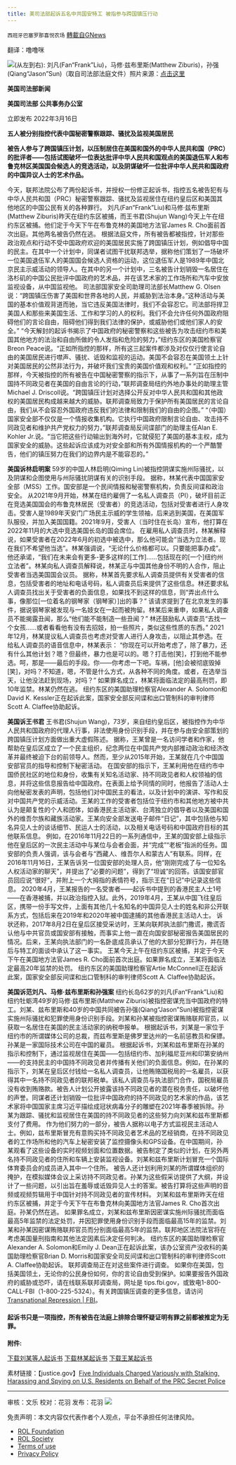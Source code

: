 ```yaml
---
title: 美司法部起诉五名中共国安特工 被指参与跨国镇压行动
---
```

`西班牙巴塞罗那喜悦农场` [轉載自GNews](https://gnews.org/zh-hans/2208992/)

翻译：噜噜咪

![](https://assets.gnews.org/wp-content/uploads/2022/03/image-2504.png)(从左到右): 刘凡(Fan“Frank”Liu)，马修·兹布里斯(Matthew Ziburis)，孙强(Qiang“Jason”Sun)（取自司法部法庭文件）照片来源：[点击这里](https://lawandcrime.com/high-profile/feds-charge-five-accused-of-spying-on-dissidents-for-china-one-target-was-tiananmen-square-protester-now-running-for-congress/)

**美国司法部新闻**

**美国司法部
公共事务办公室**

立即发布 2022年3月16日

**五人被分别指控代表中国秘密警察跟踪、骚扰及监视美国居民**

**被告人参与了跨国镇压计划，以压制居住在美国和国外的中华人民共和国（PRC）的批评者——包括试图破坏一位表达批评中华人民共和国观点的美国退伍军人和布鲁克林区美国国会候选人的竞选活动，以及阴谋破坏一位批评中华人民共和国政府的中国异议人士的艺术作品。**

今天，联邦法院公布了两份起诉书，并授权一份修正起诉书，指控五名被告犯有与中华人民共和国（PRC）秘密警察跟踪、骚扰及监视居住在纽约皇后区和美国其他地区的中国公民有关的各种罪行。
刘凡(Fan“Frank”Liu)和马修·兹布里斯(Matthew Ziburis)昨天在纽约东区被捕，而王书君(Shujun Wang)今天上午在纽约东区被捕。他们定于今天下午在布鲁克林的美国地方法官James R. Cho面前首次出庭。其他两名被告仍然在逃。
根据法庭文件，所有被告都被指控，针对那些政治观点和行动不受中国政府欢迎的美国居民实施了跨国镇压计划，例如倡导中国的民主。在其中一个计划中，同谋者试图干扰联邦选举，据称他们策划了一场破坏一位美国退伍军人的美国国会候选人资格的运动，这位退伍军人是1989年中国北京民主示威活动的领导人。在其中的另一个计划中，三名被告计划销毁一名居住在洛杉矶的中国公民批评中国政府的艺术品，并在该艺术家的工作场所和汽车中安放监视设备，从中国监视他。
司法部国家安全司助理司法部长Matthew G. Olsen说：“跨国镇压伤害了美国和世界各地的人民，并威胁到法治本身。”这种活动与美国的基本价值观背道而驰，当它违反美国法律时，我们不会容忍它。司法部将捍卫美国人和那些来美国生活、工作和学习的人的权利。我们不会允许任何外国政府阻碍他们的言论自由，阻碍他们得到我们法律的保护，或威胁他们或他们家人的安全。”
“今天解封的起诉书揭示了中国政府的秘密警察和这些被告为攻击纽约市和美国其他地方的法治和自由所做的令人发指和危险的努力，”纽约东区的美国检察官Breon Peace说。“正如所指控的那样，所有这三起案件都涉及对仅仅行使言论自由的美国居民进行噤声、骚扰、诋毁和监视的运动。美国不会容忍在美国领土上针对美国居民的公然非法行为，并破坏我们宝贵的美国价值观和权利。”
“正如指控的那样，今天被指控的所有被告在中国秘密警察的指示下，从事了一系列旨在压制中国持不同政见者在美国的自由言论的行动，”联邦调查局纽约外地办事处的助理主管Michael J. Driscoll说。“跨国镇压计划对选择公开反对中华人民共和国和其他政权的美国居民构成越来越大的威胁。联邦调查局致力于保护所有美国居民的言论自由，我们从不会容忍外国政府违反我们的法律和限制我们的自由的企图。”
“（中国）国家安全部不仅仅是一个情报收集机构。它执行中国政府限制言论自由、攻击持不同政见者和维护共产党权力的努力，”联邦调查局反间谍部门的助理主任Alan E. Kohler Jr.说。“当它把这些行动输出到海外时，它就侵犯了美国的基本主权，成为国家安全的威胁。这些起诉应该成为对安全部和所有外国情报机构的一个严酷警告，他们的镇压努力在我们的边界内是不能容忍的。”

**美国诉林启明案**
59岁的中国人林启明(Qiming Lin)被指控阴谋实施州际骚扰，以及阴谋和企图使用与州际骚扰阴谋有关的识别手段。
据称，林某代表中国国家安全部（MSS）工作。国安部是一个民间情报和秘密警察机构，负责反间谍和政治安全。
从2021年9月开始，林某在纽约雇佣了一名私人调查员（PI），破坏目前正在竞选美国国会的布鲁克林居民（受害者）的竞选活动，包括对受害者进行人身攻击。受害人是1989年天安门广场民主示威的学生领袖，后来逃到美国，在美国军队服役，并加入美国国籍。2021年9月，受害人（当时住在长岛）宣布，他打算在2022年11月的大选中竞选美国长岛的国会席位。
在雇用私人调查员时，林某解释说，如果受害者在2022年6月的初选中被选中，那么他可能会“当选为立法者。现在我们不希望他当选”。林某强调说，“无论什么价格都可以。只要能把事办成”。他还承诺，“我们在未来会有更多-更多这样的[工作]……包括现在的[一个]纽约州立法者”。林某向私人调查员解释说，林某正与中国其他身份不明的人合作，阻止受害者当选美国国会议员。
据称，林某首先要求私人调查员提供有关受害者的信息，包括受害者的地址和电话号码，私人调查员后来提供了这些信息。林还要求私人调查员找出关于受害者的负面信息，如果找不到这样的信息，则“弄出点什么事，像那位[一位着名的钢琴家（钢琴家）]出的事？” 该请求提到了在北京发生的事件，据说钢琴家被发现与一名妓女在一起而被拘留。林某后来重申，如果私人调查员不能揭露丑闻，那么“他们能不能制造一些丑闻？” 林还鼓励私人调查员“去找一个女孩……或者看看他有没有去招妓，拍一些照片，类似这些性质的东西。”
2021年12月，林某提议私人调查员也考虑对受害人进行人身攻击，以阻止其参选。在给私人调查员的语音信息中，林某表示：
“你现在可以开始考虑了，除了暴力，还有什么其他计划？嗯？但最终，暴力也是可以的。嗯？打击他[笑]，打到他不能参选。呵，那是——最后的手段。你——你考虑一下吧。车祸，[他]会被彻底毁掉[笑]，对吗？不知道，嗯，不管是什么方式，从各种不同的角度。或者，在选举当天，让他没法赶到现场，对吗？”
如果罪名成立，林某将面临法定的最高刑罚，即10年监禁。林某仍然在逃。
纽约东区的美国助理检察官Alexander A. Solomon和David K. Kessler正在起诉此案，国家安全部反间谍和出口管制科的审判律师Scott A. Claffee协助起诉。

**美国诉王书君**
王书君(Shujun Wang)，73岁，来自纽约皇后区，被指控作为中华人民共和国政府的代理人行事，非法使用身份识别手段，并在参与由安全部策划的跨国镇压计划方面做出重大虚假陈述。
据称，王某曾是一名访问学者和作家，他帮助在皇后区成立了一个民主组织，纪念两位在中国共产党内部推动政治和经济改革并最终被迫下台的前领导人。然而，至少从2015年开始，王某就在几个中国国安部官员的指导和控制下秘密活动。
在国安部的指示下，王某利用他在纽约市中国侨民社区的地位和身份，收集有关知名活动家、持不同政见者和人权领袖的信息，并将这些信息报告给中国政府。在表面上给予同情的同时，他报告了活动人士向他秘密发表的声明，包括他们对中国民主的看法，以及计划中的演讲、写作和反对中国共产党的示威活动。王某的工作的受害者包括位于纽约市和其他地方被中共认为是颠复性的个人和团体，如香港民主活动家、台湾独立的倡导者以及美国和国外的维吾尔族和藏族活动家。王某向安全部发送电子邮件“日记”，其中包括他与知名异见人士的谈话细节、民运人士的活动，以及相关电话号码和中国政府目标的其他联系信息。
例如，在2016年11月22日的一系列通信中，王某的国安部上级指示他在皇后区的一次民主活动中与某位与会者会面，并“完成”“老板”指派的任务。国安部的负责人强调，该与会者与“西藏人、维吾尔人和蒙古人”有联系。同样，在2016年11月16日，王某告诉另一位国安部的处理人员，他“刚刚完成了与一位知名人权活动家的聊天”，并提出了“必要的问题”，得到了“坦诚”的回答。该国安部官员回应说“很好”，并附上一个大拇指的表情符号，指示王在“日记”中记录这些信息。
2020年4月，王某报告的一名受害者——起诉书中提到的香港民主人士1号——在香港被捕，并以政治指控入狱。此外，2019年4月，王某从中国飞往皇后区，携带一份手写文件，上面有其他几十名知名的中国异见人士的姓名和非公开联系方式，包括后来在2019年和2020年被中国逮捕的其他香港民主活动人士。
诉状还称，2017年8月2日在皇后区接受采访时，王某向联邦执法部门撒谎，撒谎否认他与中共官员或国安部有接触，而事实上他一直在向国安部秘密报告美国居民的情况。后来，王某向执法部门的一名卧底成员承认了他的大部分犯罪行为，并在随后与特工的面谈中承认了这一事实。
王某今天上午在纽约东区被捕，并定于今天下午在美国地方法官James R. Cho面前首次出庭。如果罪名成立，王某将面临法定最高20年监禁的处罚。
纽约东区的美国助理检察官Artie McConnell正在起诉此案，国家安全部反间谍和出口管制科的审判律师Scott A. Claffee协助起诉。

**美国诉范刘凡、马修·兹布里斯和孙强案**
纽约长岛62岁的刘凡(Fan“Frank”Liu)和纽约牡蛎湾49岁的马修·兹布里斯(Matthew Ziburis)被指控密谋充当中国政府的特工。刘某、兹布里斯和40岁的中国共同被告孙强(Qiang“Jason”Sun)被指控密谋实施州际骚扰和犯罪使用身份识别手段。刘某和孙某被指控密谋贿赂联邦官员，以获取一名居住在美国的民主活动家的纳税申报单。
根据起诉书，刘某是一家位于纽约市的所谓媒体公司的总裁，而兹布里斯是佛罗里达州的一名前惩教员和保镖。孙某是一家国际技术公司在中国的雇员。
根据起诉书，刘某和兹布里斯在孙某的指示和控制下，通过监视居住在美国——包括纽约市、加利福尼亚州和印第安纳州——的支持民主的中国持不同政见者并传播有关他们的负面信息。例如，在孙某的指示下，刘某在皇后区付钱给一名私人调查员，让他贿赂国税局的一名雇员，以获得其中一名持不同政见者的联邦税单。该私人调查员与执法部门合作，国税局雇员没有收到贿赂款。被告人计划公开披露该持不同政见者的潜在税务责任，以破坏他的声誉。同谋者还计划销毁一位批评中国政府的持不同政见的艺术家的作品，该艺术家将中国国家主席习近平描绘成冠状病毒分子的雕塑在2021年春季被拆除。孙某为跟踪、骚扰和监视居住在美国的持不同政见者的这些努力向刘某和兹布里斯都支付了费用。
作为他们努力的一部分，被告人据称以电子方式监视民主活动人士。例如，兹布里斯冒充有意购买持不同政见者艺术品的艺经销商，在持不同政见者的工作场所和他的汽车上秘密安装了监控摄像头和GPS设备。在中国期间，孙某观看了这些设备的实时视频划面和位置数据。被告制定了类似的计划，在另外两名持不同政见者的住所和车辆上安装监视设备。刘某和兹布里斯计划冒充一个国际体育委员会的成员进入其中一个住所。
被告人还计划利用刘某的所谓媒体组织的掩护，在模拟媒体会议上采访持不同政见者。孙某为这些假采访提供了大纲，并设计了一些问题，以引出旨在羞辱或诋毁异见人士的答案。被告打算将这些声明的音频或视频剪辑用于中国针对持不同政见者的宣传材料。
刘某和兹布里斯昨天在纽约东区被捕，并定于今天下午在布鲁克林向美国地方法官James R. Cho首次出庭。孙某仍然在逃。
如果罪名成立，刘某和兹布里斯因密谋实施州际骚扰而面临最高5年监禁的法定处罚，并因犯罪使用身份识别手段而面临最高15年的监禁。刘某和孙某因密谋贿赂联邦官员而分别面临最高5年的监禁。联邦地区法院法官将在考虑美国量刑指南和其他法定因素后决定任何判决。
纽约东区的美国助理检察官Alexander A. Solomon和Emily J. Dean正在起诉此案，该办公室资产没收科的美国助理检察官Brian D. Morris和国家安全司反间谍和出口管制科的审判律师Scott A. Claffee协助起诉。
联邦调查局正在对这些案件进行调查。
如果你在美国，包括美国领土，无论你的公民身份如何，你的言论自由受到保护。如果要报告外国政府的威胁或恐吓，请在线联系联邦调查局，网址是 tips.fbi.gov，或致电1-800-CALL-FBI（1-800-225-5324）。有关跨国镇压调查的更多信息，请访问[Transnational Repression | FBI](https://www.fbi.gov/investigate/counterintelligence/transnational-repression)。

#### 起诉书只是一项指控，所有被告在法庭上排除合理怀疑证明有罪之前都被推定为无罪。

**附件:**

[下载刘某等人起诉书](https://www.justice.gov/opa/press-release/file/1484291/download)
[下载林某起诉书](https://www.justice.gov/opa/press-release/file/1484296/download)
[下载王某起诉书](https://www.justice.gov/opa/press-release/file/1484301/download)

素材链接：【justice.gov】[Five Individuals Charged Variously with Stalking, Harassing and Spying on U.S. Residents on Behalf of the PRC Secret Police](https://www.justice.gov/opa/pr/five-individuals-charged-variously-stalking-harassing-and-spying-us-residents-behalf-prc-0)

* * *

审核：文乐
校对：花羽
发布：花羽
![](https://assets.gnews.org/wp-content/uploads/2022/03/GNEWS_CH.-1-3-2.jpeg)
 

免责声明：本文内容仅代表作者个人观点，平台不承担任何法律风险。

- [ROL Foundation](https://rolfoundation.org/)
- [ROL Society](https://rolsociety.org/)
- [Terms of use](https://gnews.org/terms-of-use-3/)
- [Privacy Policy](https://gnews.org/privacy-policy/)
